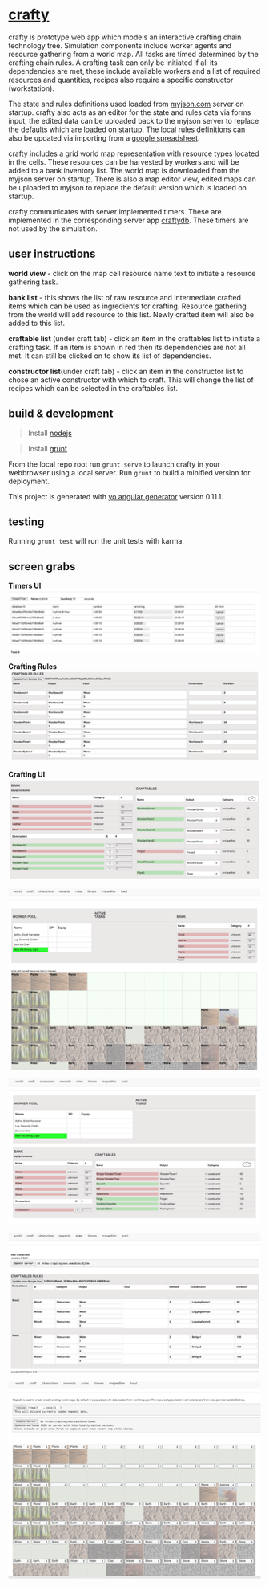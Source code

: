 # [crafty](http://ec2-54-201-237-107.us-west-2.compute.amazonaws.com/crafty/#/)

crafty is prototype web app which models an interactive crafting chain technology tree. Simulation components include worker agents and resource gathering from a world map. All tasks are timed determined by the crafting chain rules. A crafting task can only be initiated if all its dependencies are met, these include available workers and a list of required resources and quantities, recipes also require a specific constructor (workstation).

The state and rules definitions used loaded from [myjson.com](http://myjson.com) server on startup. crafty also acts as an editor for the state and rules data via forms input, the edited data can be uploaded back to the myjson server to replace the defaults which are loaded on startup. The local rules definitions can also be updated via importing from a [google spreadsheet](https://docs.google.com/spreadsheets/d/1xP0aCx9S4wG_3XN9au5VezJ6xVTnZWNlOLX8l6B69n4).

crafty includes a grid world map representation with resource types located in the cells. These resources can be harvested by workers and will be added to a bank inventory list. The world map is downloaded from the myjson server on startup. There is also a map editor view, edited maps can be uploaded to myjson to replace the default version which is loaded on startup.

crafty communicates with server implemented timers. These are implemented in the corresponding server app [craftydb](https://github.com/col42dev/craftydb). These timers are not used by the simulation.

## user instructions

**world view** - click on the map cell resource name text to initiate a resource gathering task.

**bank list** - this shows the list of raw resource and intermediate crafted items which can be used as ingredients for crafting. Resource gathering from the world will add resource to this list. Newly crafted item will also be added to this list.

**craftable list** (under craft tab) -  click an item in the craftables list to initiate a crafting task. If an item is shown in red then its dependencies are not all met. It can still be clicked on to show its list of dependencies. 

**constructor list**(under craft tab) - click an item in the constructor list to chose an active constructor with which to craft. This will change the list of recipes which can be selected in the craftables list.

## build & development

>Install [nodejs](https://nodejs.org/)

>Install [grunt](http://gruntjs.com/getting-started)

From the local repo root run `grunt serve` to launch crafty in your webbrowser using a local server. Run `grunt` to build a minified version for deployment.

This project is generated with [yo angular generator](https://github.com/yeoman/generator-angular)
version 0.11.1.

## testing
Running `grunt test` will run the unit tests with karma.


## screen grabs

**Timers UI**
![serversidetimers](https://github.com/col42dev/crafty/blob/master/documentation/Screen%20Shot%202015-07-30%20at%2022.29.00.png?raw=true)

**Crafting Rules**
![craftingrules](https://github.com/col42dev/crafty/blob/master/documentation/Screen%20Shot%202015-08-05%20at%2016.42.51.png?raw=true)

**Crafting UI**
![craftingdash](https://github.com/col42dev/crafty/blob/master/documentation/Screen%20Shot%202015-08-05%20at%2016.43.06.png?raw=true)

![screen1](https://github.com/col42dev/crafty/blob/master/documentation/Screen%20Shot%202015-08-24%20at%2016.47.45.png?raw=true)

![screen1](https://github.com/col42dev/crafty/blob/master/documentation/Screen%20Shot%202015-08-24%20at%2016.47.58.png?raw=true)

![screen1](https://github.com/col42dev/crafty/blob/master/documentation/Screen%20Shot%202015-08-24%20at%2016.48.14.png?raw=true)

![screen1](https://github.com/col42dev/crafty/blob/master/documentation/Screen%20Shot%202015-08-24%20at%2016.48.25.png?raw=true)


